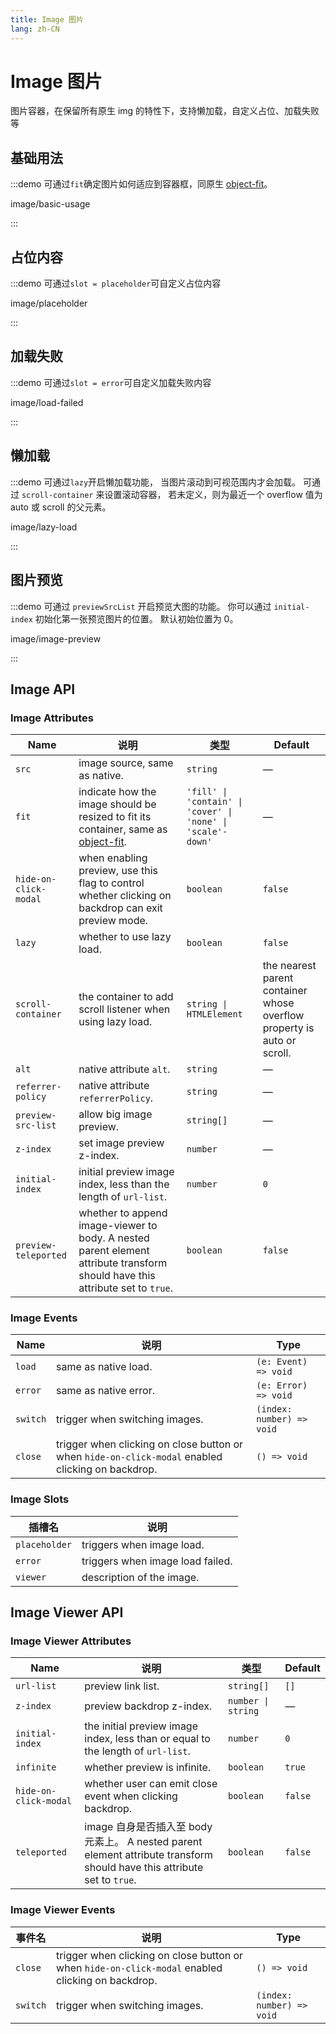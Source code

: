 ```yaml
---
title: Image 图片
lang: zh-CN
---
```


# Image 图片

图片容器，在保留所有原生 img 的特性下，支持懒加载，自定义占位、加载失败等

## 基础用法

:::demo 可通过`fit`确定图片如何适应到容器框，同原生 [object-fit](https://developer.mozilla.org/en-US/docs/Web/CSS/object-fit)。

image/basic-usage

:::

## 占位内容

:::demo 可通过`slot = placeholder`可自定义占位内容

image/placeholder

:::

## 加载失败

:::demo 可通过`slot = error`可自定义加载失败内容

image/load-failed

:::

## 懒加载

:::demo 可通过`lazy`开启懒加载功能， 当图片滚动到可视范围内才会加载。 可通过 `scroll-container` 来设置滚动容器， 若未定义，则为最近一个 overflow 值为 auto 或 scroll 的父元素。

image/lazy-load

:::

## 图片预览

:::demo 可通过 `previewSrcList` 开启预览大图的功能。 你可以通过 `initial-index` 初始化第一张预览图片的位置。 默认初始位置为 0。

image/image-preview

:::

## Image API

### Image Attributes

| Name                  | 说明                                                                                                                                              | 类型                                                        | Default                                                                 |
| --------------------- | ------------------------------------------------------------------------------------------------------------------------------------------------- | ----------------------------------------------------------- | ----------------------------------------------------------------------- |
| `src`                 | image source, same as native.                                                                                                                     | `string`                                                    | —                                                                       |
| `fit`                 | indicate how the image should be resized to fit its container, same as [object-fit](https://developer.mozilla.org/en-US/docs/Web/CSS/object-fit). | `'fill' \| 'contain' \| 'cover' \| 'none' \| 'scale'-down'` | —                                                                       |
| `hide-on-click-modal` | when enabling preview, use this flag to control whether clicking on backdrop can exit preview mode.                                               | `boolean`                                                   | `false`                                                                 |
| `lazy`                | whether to use lazy load.                                                                                                                         | `boolean`                                                   | `false`                                                                 |
| `scroll-container`    | the container to add scroll listener when using lazy load.                                                                                        | `string \| HTMLElement`                                     | the nearest parent container whose overflow property is auto or scroll. |
| `alt`                 | native attribute `alt`.                                                                                                                           | `string`                                                    | —                                                                       |
| `referrer-policy`     | native attribute `referrerPolicy`.                                                                                                                | `string`                                                    | —                                                                       |
| `preview-src-list`    | allow big image preview.                                                                                                                          | `string[]`                                                  | —                                                                       |
| `z-index`             | set image preview z-index.                                                                                                                        | `number`                                                    | —                                                                       |
| `initial-index`       | initial preview image index, less than the length of `url-list`.                                                                                  | `number`                                                    | `0`                                                                     |
| `preview-teleported`  | whether to append image-viewer to body. A nested parent element attribute transform should have this attribute set to `true`.                     | `boolean`                                                   | `false`                                                                 |

### Image Events

| Name     | 说明                                                                                              | Type                      |
| -------- | ------------------------------------------------------------------------------------------------- | ------------------------- |
| `load`   | same as native load.                                                                              | `(e: Event) => void`      |
| `error`  | same as native error.                                                                             | `(e: Error) => void`      |
| `switch` | trigger when switching images.                                                                    | `(index: number) => void` |
| `close`  | trigger when clicking on close button or when `hide-on-click-modal` enabled clicking on backdrop. | `() => void`              |

### Image Slots

| 插槽名        | 说明                             |
| ------------- | -------------------------------- |
| `placeholder` | triggers when image load.        |
| `error`       | triggers when image load failed. |
| `viewer`      | description of the image.        |

## Image Viewer API

### Image Viewer Attributes

| Name                  | 说明                                                                                                                     | 类型               | Default |
| --------------------- | ------------------------------------------------------------------------------------------------------------------------ | ------------------ | ------- |
| `url-list`            | preview link list.                                                                                                       | `string[]`         | `[]`    |
| `z-index`             | preview backdrop z-index.                                                                                                | `number \| string` | —       |
| `initial-index`       | the initial preview image index, less than or equal to the length of `url-list`.                                         | `number`           | `0`     |
| `infinite`            | whether preview is infinite.                                                                                             | `boolean`          | `true`  |
| `hide-on-click-modal` | whether user can emit close event when clicking backdrop.                                                                | `boolean`          | `false` |
| `teleported`          | image 自身是否插入至 body 元素上。 A nested parent element attribute transform should have this attribute set to `true`. | `boolean`          | `false` |

### Image Viewer Events

| 事件名   | 说明                                                                                              | Type                      |
| -------- | ------------------------------------------------------------------------------------------------- | ------------------------- |
| `close`  | trigger when clicking on close button or when `hide-on-click-modal` enabled clicking on backdrop. | `() => void`              |
| `switch` | trigger when switching images.                                                                    | `(index: number) => void` |
